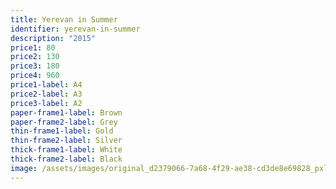 ```yaml
---
title: Yerevan in Summer
identifier: yerevan-in-summer
description: "2015"
price1: 80
price2: 130
price3: 180
price4: 960
price1-label: A4
price2-label: A3
price3-label: A2
paper-frame1-label: Brown
paper-frame2-label: Grey
thin-frame1-label: Gold
thin-frame2-label: Silver
thick-frame1-label: White
thick-frame2-label: Black
image: /assets/images/original_d2379066-7a68-4f29-ae38-cd3de8e69828_pxl_20210408_073209593.jpg
---
```

